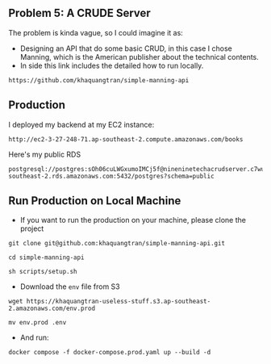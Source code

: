 ## Problem 5: A CRUDE Server

The problem is kinda vague, so I could imagine it as:
- Designing an API that do some basic CRUD, in this case I chose Manning, which is the American publisher about the technical contents.
- In side this link includes the detailed how to run locally.

```text
https://github.com/khaquangtran/simple-manning-api
```

## Production

I deployed my backend at my EC2 instance:

```text
http://ec2-3-27-248-71.ap-southeast-2.compute.amazonaws.com/books
```

Here's my public RDS

```text
postgresql://postgres:sOh06cuLWGxumoIMCj5f@nineninetechacrudserver.c7wugos24xii.ap-southeast-2.rds.amazonaws.com:5432/postgres?schema=public
```

## Run Production on Local Machine

- If you want to run the production on your machine, please clone the project

```shell
git clone git@github.com:khaquangtran/simple-manning-api.git

cd simple-manning-api

sh scripts/setup.sh
```

- Download the `env` file from S3

```shell
wget https://khaquangtran-useless-stuff.s3.ap-southeast-2.amazonaws.com/env.prod

mv env.prod .env
```

- And run:

```shell
docker compose -f docker-compose.prod.yaml up --build -d
```